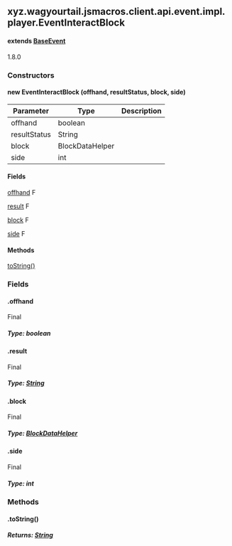 

xyz.wagyourtail.jsmacros.client.api.event.impl.player.EventInteractBlock
------------------------------------------------------------------------

#### extends [BaseEvent](1.9.2/xyz/wagyourtail/jsmacros/core/event/BaseEvent.html)

1.8.0

### Constructors

#### new EventInteractBlock (offhand, resultStatus, block, side)

| Parameter | Type | Description |
|---|---|---|
| offhand | boolean |  |
| resultStatus | String |  |
| block | BlockDataHelper |  |
| side | int |  |



#### Fields

[offhand](1.9.2/)
F


[result](#result)
F


[block](#block)
F


[side](1.9.2/)
F



#### Methods

[toString()](#toString-)



### Fields

#### .offhand

Final

##### Type: boolean



#### .result

Final

##### Type: [String](https://docs.oracle.com/javase/8/docs/api/index.html?java/lang/String.html)



#### .block

Final

##### Type: [BlockDataHelper](1.9.2/xyz/wagyourtail/jsmacros/client/api/helpers/world/BlockDataHelper.html)



#### .side

Final

##### Type: int



### Methods

#### .toString()


##### Returns: [String](https://docs.oracle.com/javase/8/docs/api/index.html?java/lang/String.html)




